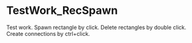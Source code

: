 # TestWork_RecSpawn
Test work. Spawn rectangle by click. Delete rectangles by double click. Create connections by ctrl+click.
